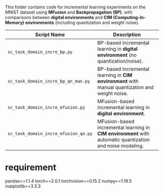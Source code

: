 This folder contains code for incremental learning experiments on the MNIST dataset using **MFusion** and **Backpropagation (BP)**, with comparisons between **digital environments** and **CIM (Computing-In-Memory) environments** (including quantization and weight noise).


| Script Name                          | Description                                                                                               |
| ------------------------------------ | --------------------------------------------------------------------------------------------------------- |
| `sc_task_domain_incre_bp.py`         | BP-based incremental learning in **digital environment** (no quantization/noise).                         |
| `sc_task_domain_incre_bp_qn_man.py`  | BP-based incremental learning in **CIM environment** with manual quantization and weight noise.           |
| `sc_task_domain_incre_mfusion.py`    | MFusion-based incremental learning in **digital environment**.                                            |
| `sc_task_domain_incre_mfusion_qn.py` | MFusion-based incremental learning in **CIM environment** with automatic quantization and noise modeling. |


# requirement

pandas==1.1.4
torch==2.0.1
torchvision==0.15.2
numpy==1.19.5
matplotlib==3.3.3
